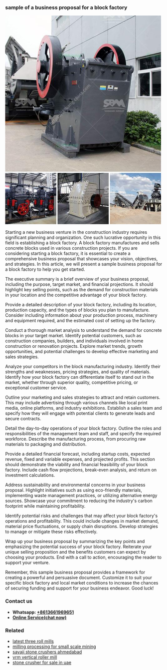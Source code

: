 <h3>sample of a business proposal for a block factory</h3><img src='1706754131.jpg' alt=''><p>Starting a new business venture in the construction industry requires significant planning and organization. One such lucrative opportunity in this field is establishing a block factory. A block factory manufactures and sells concrete blocks used in various construction projects. If you are considering starting a block factory, it is essential to create a comprehensive business proposal that showcases your vision, objectives, and strategies. In this article, we will present a sample business proposal for a block factory to help you get started.</p><p>The executive summary is a brief overview of your business proposal, including the purpose, target market, and financial projections. It should highlight key selling points, such as the demand for construction materials in your location and the competitive advantage of your block factory.</p><p>Provide a detailed description of your block factory, including its location, production capacity, and the types of blocks you plan to manufacture. Consider including information about your production process, machinery and equipment required, and the estimated cost of setting up the factory.</p><p>Conduct a thorough market analysis to understand the demand for concrete blocks in your target market. Identify potential customers, such as construction companies, builders, and individuals involved in home construction or renovation projects. Explore market trends, growth opportunities, and potential challenges to develop effective marketing and sales strategies.</p><p>Analyze your competitors in the block manufacturing industry. Identify their strengths and weaknesses, pricing strategies, and quality of materials. Identify how your block factory can differentiate itself to stand out in the market, whether through superior quality, competitive pricing, or exceptional customer service.</p><p>Outline your marketing and sales strategies to attract and retain customers. This may include advertising through various channels like local print media, online platforms, and industry exhibitions. Establish a sales team and specify how they will engage with potential clients to generate leads and secure contracts.</p><p>Detail the day-to-day operations of your block factory. Outline the roles and responsibilities of the management team and staff, and specify the required workforce. Describe the manufacturing process, from procuring raw materials to packaging and distribution.</p><p>Provide a detailed financial forecast, including startup costs, expected revenue, fixed and variable expenses, and projected profits. This section should demonstrate the viability and financial feasibility of your block factory. Include cash flow projections, break-even analysis, and return on investment calculations.</p><p>Address sustainability and environmental concerns in your business proposal. Highlight initiatives such as using eco-friendly materials, implementing waste management practices, or utilizing alternative energy sources. Showcase your commitment to reducing the industry's carbon footprint while maintaining profitability.</p><p>Identify potential risks and challenges that may affect your block factory's operations and profitability. This could include changes in market demand, material price fluctuations, or supply chain disruptions. Develop strategies to manage or mitigate these risks effectively.</p><p>Wrap up your business proposal by summarizing the key points and emphasizing the potential success of your block factory. Reiterate your unique selling proposition and the benefits customers can expect by choosing your products. End with a call to action, encouraging the reader to support your venture.</p><p>Remember, this sample business proposal provides a framework for creating a powerful and persuasive document. Customize it to suit your specific block factory and local market conditions to increase the chances of securing funding and support for your business endeavor. Good luck!</p><h3>Contact us</h3><ul><li><strong>Whatsapp:&nbsp;<a href="https://wa.me/8613661969651">+8613661969651</a></strong></li><li><a href="https://swt.shibang-china.com/?git&amp;zhl&amp;sample of a business proposal for a block factory"><strong>Online Service(chat now)</strong></a></li></ul><h3>Related</h3><ul><li><a href='latest three roll mills.md'>latest three roll mills</a></li><li><a href='milling processing for small scale mining.md'>milling processing for small scale mining</a></li><li><a href='sayaji stone crushers ahmedabad.md'>sayaji stone crushers ahmedabad</a></li><li><a href='vrm vertical roller mill.md'>vrm vertical roller mill</a></li><li><a href='stone crusher for sale in uae.md'>stone crusher for sale in uae</a></li></ul>